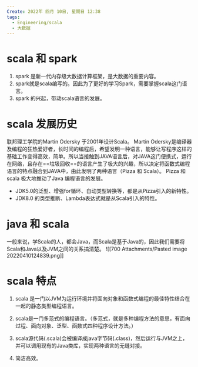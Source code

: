 ```yaml
---
Create: 2022年 四月 10日, 星期日 12:38
tags: 
  - Engineering/scala
  - 大数据
---
```


# scala 和 spark

1. spark 是新一代内存级大数据计算框架，是大数据的重要内容。
2. spark就是scala编写的。因此为了更好的学习Spark，需要掌握scala这门语言。
3. spark 的兴起，带动scala语言的发展。

# scala 发展历史
联邦理工学院的Martin Odersky 于2001年设计Scala。
Martin Odersky是编译器及编程的狂热爱好者，长时间的编程后，希望发明一种语言，能够让写程序这样的基础工作变得高效，简单。所以当接触到JAVA语言后，对JAVA这门便携式，运行在网络，且存在==垃圾回收==的语言产生了极大的兴趣，所以决定将函数式编程语言的特点融合到JAVA中，由此发明了两种语言（Pizza 和 Scala）。
Pizza 和 scala 极大地推动了Java 编程语言的发展。
- JDK5.0的泛型、增强for循环、自动类型转换等，都是从Pizza引入的新特性。
- JDK8.0 的类型推断、Lambda表达式就是从Scala引入的特性。

# java 和 scala
一般来说，学Scala的人，都会Java，而Scala是基于Java的，因此我们需要将Scala和Java以及JVM之间的关系搞清楚。
![[700 Attachments/Pasted image 20220410124839.png]]

# scala 特点

1.  scala 是一门以JVM为运行环境并将面向对象和函数式编程的最佳特性结合在一起的静态类型编程语言。
    
2.  scala是一门多范式的编程语言。（多范式，就是多种编程方法的意思，有面向过程、面向对象、泛型、函数式四种程序设计方法。）
    
3.  scala源代码(.scala)会被编译成java字节码(.class)，然后运行与JVM之上，并可以调用现有的Java类库，实现两种语言的无缝对接。
    
4.  简洁高效。


